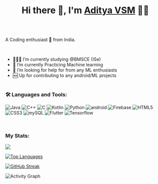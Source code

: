 ### <h1 align="center">Hi there 👋, I'm [Aditya VSM](https://github.com/AdityaVSM) 👨‍💻</h1>

<br><br>
<p>
A Coding enthusiast 🚀 from India.
</p>
<br>

<!-- <a href="https://www.linkedin.com/in/aditya-vsm-9ba29a1b2//">
  <img align="left" alt="Aditya's Linkedin" width="22px" src="https://image.flaticon.com/icons/png/512/145/145807.png" />
</a>


<a href="https://twitter.com/VsmAditya">
  <img align="left" alt="Aditya VSM | Twitter" width="22px" src="https://image.flaticon.com/icons/png/512/733/733579.png" />
</a>

<a href="mailto:adityavsm55@gmail.com">
  <img align="left" alt="Aditya's Email" width="22px" src="https://image.flaticon.com/icons/png/512/888/888853.png" />
</a>
<br>

  <img align="right" height="350" width="380" src="https://media0.giphy.com/media/WTjXuYA2y4o3UZly3W/giphy.gif?cid=ecf05e47lu6r5q8j1sasz94tjre2n2cn37bxlcyywmes8plu&rid=giphy.gif&ct=g" /> -->
  


- 👨🏽‍💻 I’m currently studying @BMSCE (ISe)
- 🌱 I’m currently Practicing Machine learning
- 🤔 I’m looking for help for from any ML enthusiasts
- 🆕 Up for contributing to any android/ML projects
<br><br>

### 🛠️ Languages and Tools:

![Java](https://img.shields.io/badge/Java-ED8B00?style=for-the-badge&logo=java&logoColor=white)
![C++](https://img.shields.io/badge/C%2B%2B-00599C?style=for-the-badge&logo=c%2B%2B&logoColor=white)
![C](https://img.shields.io/badge/C-00599C?style=for-the-badge&logo=c&logoColor=white)
![Kotlin](https://img.shields.io/badge/Kotlin-0095D5?&style=for-the-badge&logo=kotlin&logoColor=white)
![Python](https://img.shields.io/badge/Python-3776AB?style=for-the-badge&logo=python&logoColor=white)
![android](https://img.shields.io/badge/Android-3DDC84?style=for-the-badge&logo=android&logoColor=white)
![Firebase](https://img.shields.io/badge/firebase-ffca28?style=for-the-badge&logo=firebase)
![HTML5](https://img.shields.io/badge/HTML5-E34F26?style=for-the-badge&logo=html5&logoColor=white)
![CSS3](https://img.shields.io/badge/CSS3-1572B6?style=for-the-badge&logo=css3&logoColor=white)
![mySQL](https://img.shields.io/badge/MySQL-00000F?style=for-the-badge&logo=mysql&logoColor=white)
![Flutter](https://img.shields.io/badge/Flutter-00000F?style=for-the-badge&logo=flutter&logoColor=white)
![Tensorflow](https://img.shields.io/badge/Tensorflow-00000F?style=for-the-badge&logo=Tensorflow&logoColor=white)

<br>

###  My Stats:
<img src="https://github-readme-stats.vercel.app/api?username=AdityaVSM&&show_icons=true&title_color=08d9d6&icon_color=ff2e63&text_color=eaeaea&bg_color=252a34">

[![Top Languages](https://github-readme-stats.vercel.app/api/top-langs/?username=AdityaVSM&layout=compact&show_icons=true&theme=tokyonight)](https://github.com/DenverCoder1/github-readme-streak-stats)

[![GitHub Streak](https://github-readme-streak-stats.herokuapp.com/?user=AdityaVSM&theme=tokyonight)](https://github.com/DenverCoder1/github-readme-streak-stats)

<img alt="Activity Graph" src="https://activity-graph.herokuapp.com/graph?username=AdityaVSM&theme=github"/>
